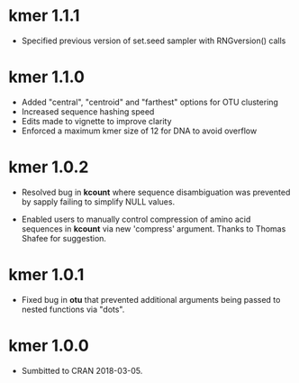 # kmer 1.1.1

* Specified previous version of set.seed sampler with RNGversion() calls

# kmer 1.1.0

* Added "central", "centroid" and "farthest" options for OTU clustering
* Increased sequence hashing speed
* Edits made to vignette to improve clarity
* Enforced a maximum kmer size of 12 for DNA to avoid overflow

# kmer 1.0.2

* Resolved bug in **kcount** where sequence disambiguation was prevented by 
  sapply failing to simplify NULL values.

* Enabled users to manually control compression of amino acid sequences 
  in **kcount** via new 'compress' argument. Thanks to Thomas Shafee for suggestion.

# kmer 1.0.1

* Fixed bug in **otu** that prevented additional arguments being passed to 
nested functions via "dots".


# kmer 1.0.0

* Sumbitted to CRAN 2018-03-05.
